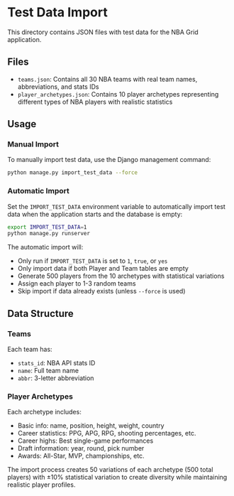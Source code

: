 # Test Data Import

This directory contains JSON files with test data for the NBA Grid application.

## Files

- `teams.json`: Contains all 30 NBA teams with real team names, abbreviations, and stats IDs
- `player_archetypes.json`: Contains 10 player archetypes representing different types of NBA players with realistic statistics

## Usage

### Manual Import

To manually import test data, use the Django management command:

```bash
python manage.py import_test_data --force
```

### Automatic Import

Set the `IMPORT_TEST_DATA` environment variable to automatically import test data when the application starts and the database is empty:

```bash
export IMPORT_TEST_DATA=1
python manage.py runserver
```

The automatic import will:
- Only run if `IMPORT_TEST_DATA` is set to `1`, `true`, or `yes`
- Only import data if both Player and Team tables are empty
- Generate 500 players from the 10 archetypes with statistical variations
- Assign each player to 1-3 random teams
- Skip import if data already exists (unless `--force` is used)

## Data Structure

### Teams
Each team has:
- `stats_id`: NBA API stats ID
- `name`: Full team name
- `abbr`: 3-letter abbreviation

### Player Archetypes
Each archetype includes:
- Basic info: name, position, height, weight, country
- Career statistics: PPG, APG, RPG, shooting percentages, etc.
- Career highs: Best single-game performances
- Draft information: year, round, pick number
- Awards: All-Star, MVP, championships, etc.

The import process creates 50 variations of each archetype (500 total players) with ±10% statistical variation to create diversity while maintaining realistic player profiles.